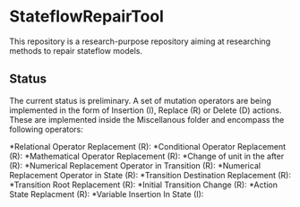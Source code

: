 # StateflowRepairTool

This repository is a research-purpose repository aiming at researching methods to repair stateflow models. 

## Status

The current status is preliminary. A set of mutation operators are being implemented in the form of Insertion (I), Replace (R) or Delete (D) actions. These are implemented inside the Miscellanous folder and encompass the following operators:

*Relational Operator Replacement (R):
*Conditional Operator Replacement (R):
*Mathematical Operator Replacement (R):
*Change of unit in the after (R):
*Numerical Replacement Operator in Transition (R):
*Numerical Replacement Operator in State (R):
*Transition Destination Replacement (R):
*Transition Root Replacement (R):
*Initial Transition Change (R):
*Action State Replacment (R):
*Variable Insertion In State (I):
